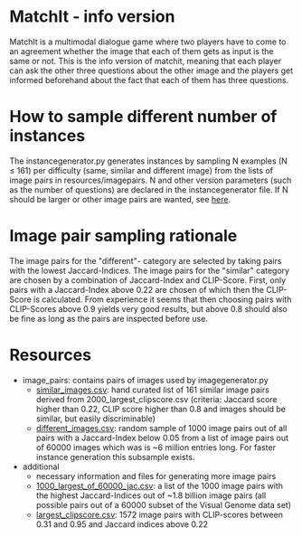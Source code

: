 # MatchIt - info version

MatchIt is a multimodal dialogue game where two players have to come to an agreement whether the image that each of them gets as input is the same or not.
This is the info version of matchit, meaning that each player can ask the other three questions about the other image and the players get informed beforehand about the fact that each of them has three questions.

# How to sample different number of instances

The instancegenerator.py generates instances by sampling N examples (N $\leq$ 161) per difficulty (same, similar and different image) from the lists of image pairs in resources/imagepairs. N and other version parameters (such as the number of questions) are declared in the instancegenerator file. If N should be larger or other image pairs are wanted, see [here](resources/additional/README.md).


# Image pair sampling rationale

The image pairs for the "different"- category are selected by taking pairs with the lowest Jaccard-Indices. 
The image pairs for the "similar" category are chosen by a combination of Jaccard-Index and CLIP-Score. First, only pairs with a Jaccard-Index above 0.22 are chosen of which then the CLIP-Score is calculated. From experience it seems that then choosing pairs with CLIP-Scores above 0.9 yields very good results, but above 0.8 should also be fine as long as the pairs are inspected before use. 

# Resources
* image_pairs: contains pairs of images used by imagegenerator.py
    * [similar_images.csv](resources/image_pairs/similar_images.csv): hand curated list of 161 similar image pairs derived from 2000_largest_clipscore.csv (criteria: Jaccard score higher than 0.22, CLIP score higher than 0.8 and images should be similar, but easily discriminable)
    * [different_images.csv](resources/image_pairs/different_images.csv): random sample of 1000 image pairs out of all pairs with a Jaccard-Index below 0.05 from a list of image pairs out of 60000 images which was is ~6 million entries long. For faster instance generation this subsample exists.
* additional
    * necessary information and files for generating more image pairs
    * [1000_largest_of_60000_jac.csv](resources/additional/1000_largest_of_60000_jac.csv): a list of the 1000 image pairs with the highest Jaccard-Indices out of ~1.8 billion image pairs (all possible pairs out of a 60000 subset of the Visual Genome data set)
    * [largest_clipscore.csv](resources/additional/largest_clipscore.csv): 1572 image pairs with CLIP-scores between  0.31 and  0.95 and Jaccard indices above 0.22
